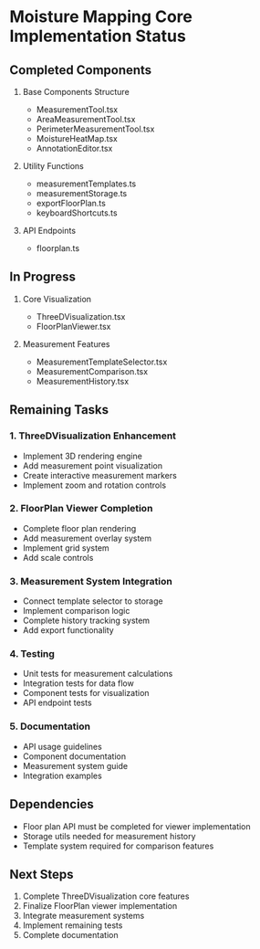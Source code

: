 # Moisture Mapping Core Implementation Status

## Completed Components
1. Base Components Structure
   - MeasurementTool.tsx
   - AreaMeasurementTool.tsx
   - PerimeterMeasurementTool.tsx
   - MoistureHeatMap.tsx
   - AnnotationEditor.tsx

2. Utility Functions
   - measurementTemplates.ts
   - measurementStorage.ts
   - exportFloorPlan.ts
   - keyboardShortcuts.ts

3. API Endpoints
   - floorplan.ts

## In Progress
1. Core Visualization
   - ThreeDVisualization.tsx
   - FloorPlanViewer.tsx

2. Measurement Features
   - MeasurementTemplateSelector.tsx
   - MeasurementComparison.tsx
   - MeasurementHistory.tsx

## Remaining Tasks

### 1. ThreeDVisualization Enhancement
- Implement 3D rendering engine
- Add measurement point visualization
- Create interactive measurement markers
- Implement zoom and rotation controls

### 2. FloorPlan Viewer Completion
- Complete floor plan rendering
- Add measurement overlay system
- Implement grid system
- Add scale controls

### 3. Measurement System Integration
- Connect template selector to storage
- Implement comparison logic
- Complete history tracking system
- Add export functionality

### 4. Testing
- Unit tests for measurement calculations
- Integration tests for data flow
- Component tests for visualization
- API endpoint tests

### 5. Documentation
- API usage guidelines
- Component documentation
- Measurement system guide
- Integration examples

## Dependencies
- Floor plan API must be completed for viewer implementation
- Storage utils needed for measurement history
- Template system required for comparison features

## Next Steps
1. Complete ThreeDVisualization core features
2. Finalize FloorPlan viewer implementation
3. Integrate measurement systems
4. Implement remaining tests
5. Complete documentation
